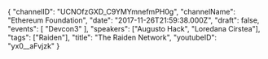 {
    "channelID": "UCNOfzGXD_C9YMYmnefmPH0g",
    "channelName": "Ethereum Foundation",
    "date": "2017-11-26T21:59:38.000Z",
    "draft": false,
    "events": [
        "Devcon3"
    ],
    "speakers": ["Augusto Hack", "Loredana Cirstea"],
    "tags": ["Raiden"],
    "title": "The Raiden Network",
    "youtubeID": "yx0__aFvjzk"
}
